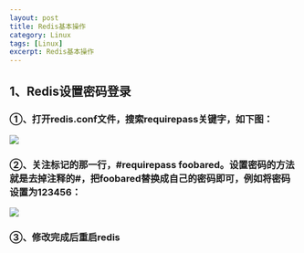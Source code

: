 ```yaml
---
layout: post
title: Redis基本操作
category: Linux
tags: [Linux]
excerpt: Redis基本操作
---
```

## 1、Redis设置密码登录 ##

### ①、打开redis.conf文件，搜索requirepass关键字，如下图： ###

![](http://www.nangongyibin.com/assets/images/Linux/39.jpg)
	
### ②、关注标记的那一行，#requirepass foobared。设置密码的方法就是去掉注释的#，把foobared替换成自己的密码即可，例如将密码设置为123456： ###

![](http://www.nangongyibin.com/assets/images/Linux/40.png)

### ③、修改完成后重启redis ###
	
